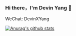 ### Hi there，I'm Devin Yang 👋

WeChat: DevinXYang

[![Anurag's github stats](https://github-readme-stats.vercel.app/api?username=PistonY)](https://github.com/anuraghazra/github-readme-stats)
